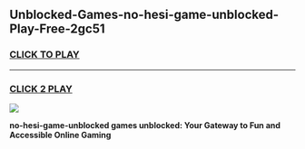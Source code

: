 
## Unblocked-Games-no-hesi-game-unblocked-Play-Free-2gc51
<h3>
<a href="https://premium76.site?title=no-hesi-game-unblocked&ref=09A">CLICK TO PLAY</a></h3>
<hr>

<h3>
<a href="https://premium76.site?title=no-hesi-game-unblocked&ref=09A">CLICK 2 PLAY</a>
  
</h3>

<a href="https://premium76.site?title=no-hesi-game-unblocked&ref=09A"><img src="https://clearcache.store/games.png"></a>


**no-hesi-game-unblocked games unblocked: Your Gateway to Fun and Accessible Online Gaming**
